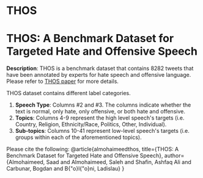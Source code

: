 # THOS
THOS: A Benchmark Dataset for Targeted Hate and Offensive Speech
================================================================

**Description**:
THOS is a benchmark dataset that contains 8282 tweets that have been annotated by experts for hate speech and offensive language. Please refer to [THOS paper]([url](https://dmlr.ai/assets/accepted-papers/34/CameraReady/DMLR_ICML23%20(28).pdf)) for more details.

THOS dataset contains different label categories.
1. **Speech Type**: Columns #2 and #3. The columns indicate whether the text is normal, only hate, only offensive, or both hate and offensive.
2. **Topics**: Columns 4-9 represent the high level speech's targets (i.e. Country, Religion, Ethnicity/Race, Politics, Other, Individual).
3. **Sub-topics**: Columns 10-41 represent low-level speech's targets (i.e. groups within each of the aforementioned topics).


Please cite the following:
@article{almohaimeedthos,
  title={THOS: A Benchmark Dataset for Targeted Hate and Offensive Speech},
  author={Almohaimeed, Saad and Almohaimeed, Saleh and Shafin, Ashfaq Ali and Carbunar, Bogdan and B{\"o}l{\"o}ni, Ladislau}
}
